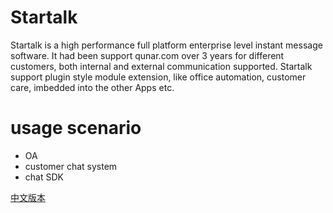 # Startalk

Startalk is a high performance full platform enterprise level instant message software. It had been support qunar.com over 3 years for different customers, both internal and external communication supported. 
Startalk support plugin style module extension, like office automation, customer care, imbedded into the other Apps etc.

# usage scenario

-  OA
-  customer chat system
-  chat SDK


[中文版本](https://github.com/qunarcorp/qtalk/blob/master/README.chn.md)
